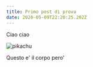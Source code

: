 ```yaml
---
title: Primo post di prova
date: 2020-05-09T22:20:25.202Z
---
```

Ciao ciao

![pikachu](img/252-2524315_tumblr-cute-kawaii-pikachu-sticker-tumblr-png-transparent.png "Una immagine di pikachu pucciosa")

Questo e' il corpo pero'